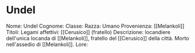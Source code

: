 # Undel
Nome: Undel
Cognome: 
Classe: 
Razza: Umano
Provenienza: [[Melankoli]]
Titoli: 
Legami affettivi: [[Cerusico]] (fratello)
Descrizione: locandiere dell'unica locanda di [[Melankoli]], fratello del [[Cerusico]] della città.  Morto nell'assedio di [[Melankoli]].
Lore: